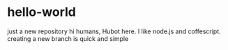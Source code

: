 # hello-world
just a new repository 
hi humans,
Hubot here. I like node.js and coffescript.
creating a new branch is quick and simple

